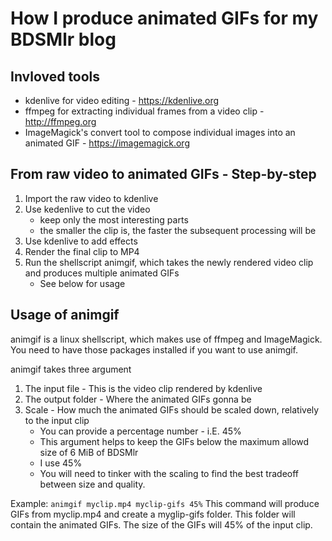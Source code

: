 # How I produce animated GIFs for my BDSMlr blog

## Invloved tools
- kdenlive for video editing - https://kdenlive.org
- ffmpeg for extracting individual frames from a video clip - http://ffmpeg.org
- ImageMagick's convert tool to compose individual images into an animated GIF - https://imagemagick.org

## From raw video to animated GIFs - Step-by-step 
1. Import the raw video to kdenlive
2. Use kedenlive to cut the video 
    - keep only the most interesting parts
    - the smaller the clip is, the faster the subsequent processing will be
3. Use kdenlive to add effects
4. Render the final clip to MP4
5. Run the shellscript animgif, which takes the newly rendered video clip and produces multiple animated GIFs
    - See below for usage
  
## Usage of animgif
animgif is a linux shellscript, which makes use of ffmpeg and ImageMagick. You need to have those packages installed if
you want to use animgif.

animgif takes three argument
1. The input file - This is the video clip rendered by kdenlive
2. The output folder - Where the animated GIFs gonna be
3. Scale - How much the animated GIFs should be scaled down, relatively to the input clip 
    - You can provide a percentage number - i.E. 45%
    - This argument helps to keep the GIFs below the maximum allowd size of 6 MiB of BDSMlr
    - I use 45%
    - You will need to tinker with the scaling to find the best tradeoff between size and quality.

Example: `animgif myclip.mp4 myclip-gifs 45%`
This command will produce GIFs from myclip.mp4 and create a myglip-gifs folder. This folder will contain the animated GIFs. 
The size of the GIFs will 45% of the input clip.
